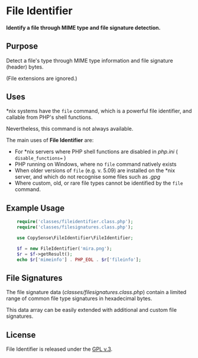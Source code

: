 
# File Identifier

#### Identify a file through MIME type and file signature detection.


## Purpose

Detect a file's type through MIME type information and file signature (header) bytes.

(File extensions are ignored.)


## Uses

*nix systems have the `file` command, which is a powerful file identifier, and callable from PHP's shell functions.

Nevertheless, this command is not always available.

The main uses of **File Identifier** are:

+ For \*nix servers where PHP shell functions are disabled in *php.ini* ( `disable_functions=` )
+ PHP running on Windows, where no `file` command natively exists
+ When older versions of `file` (e.g. v. 5.09) are installed on the \*nix server, and which do not recognise some files such as *.gpg*
+ Where custom, old, or rare file types cannot be identified by the `file` command.


## Example Usage

```php
    require('classes/fileidentifier.class.php');
    require('classes/filesignatures.class.php');

    use CopySense\FileIdentifier\FileIdentifier;

    $f = new FileIdentifier('mira.png');
    $r = $f->getResult();
    echo $r['mimeinfo'] . PHP_EOL . $r['fileinfo'];
```


## File Signatures

The file signature data (*classes/filesignatures.class.php*) contain a limited range of common file type signatures in hexadecimal bytes.

This data array can be easily extended with additional and custom file signatures.


## License

File Identifier is released under the [GPL v.3](https://www.gnu.org/licenses/gpl-3.0.html).
